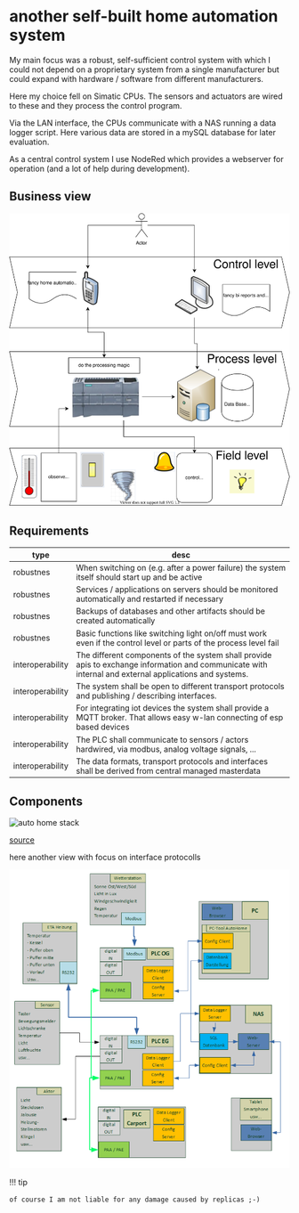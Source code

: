 # another self-built home automation system

My main focus was a robust, self-sufficient control system with which I could not depend on a proprietary system from a single manufacturer but could expand with hardware / software from different manufacturers.

Here my choice fell on Simatic CPUs. The sensors and actuators are wired to these and they process the control program.

Via the LAN interface, the CPUs communicate with a NAS running a data logger script. Here various data are stored in a mySQL database for later evaluation.

As a central control system I use NodeRed which provides a webserver for operation (and a lot of help during development).

## Business view

![business_view.svg](drawio/business_view.svg)

## Requirements

type | desc
-|-
robustnes|When switching on (e.g. after a power failure) the system itself should start up and be active
robustnes|Services / applications on servers should be monitored automatically and restarted if necessary
robustnes|Backups of databases and other artifacts should be created automatically
robustnes|Basic functions like switching light on/off must work even if the control level or parts of the process level fail
interoperability|The different components of the system shall provide apis to exchange information and communicate with internal and external applications and systems.
interoperability|The system shall be open to different transport protocols and publishing / describing interfaces.
interoperability|For integrating iot devices the system shall provide a MQTT broker. That allows easy w-lan connecting of esp based devices
interoperability|The PLC shall communicate to sensors / actors hardwired, via modbus, analog voltage signals, ...
interoperability|The data formats, transport protocols and interfaces shall be derived from central managed masterdata

## Components

![auto home stack](https://www.plantuml.com/plantuml/png/0/RLB1Rjim3BtxAuZax00jq0m3WgBPrkoqKmux54QWM6fin1OrYfwR3VdtKPRjn4ju8z-Z-1wf5y-AkAch9F77qZf5geOSQuVMM8Q_2KXiqF9Nh91WZ7sbycC7hfcft3TiBgmB66hRye-vDCB3fzksI7bukaMigWNvHbXgs2hhuGTQx6XVPCQ1iB5wb3PVhZ-_RZOHHjA69gglD1DXEtKqVvHOBfDpad39bG7LC4A1CbvM97rtrhFban1bUOz9Ob4Rc3NU49IM3RshtCpY-jufc9XfuyZaYetkwo7UDB8r32u7Hgmoc7ydTUhWStANi4hJPsYqsxagZupMx26lIX4aw6Bn30Mp2qRo2XlTtt0K1MtRnhxrpsq6uRMn8eCKroZLM3mFlbJXPpSFQSLgL-7X89wLlqx_8zQ_c7ipme6-HLRrsr3MjLO-ukJANPX8HdU0fQG3X01fuqIMFE6BFIhIsV3aa0VLdVMXGrPreqfi1PwDMQ37ZVO5Iv1IUIWuZ98Dxpu-iW5OIMrGsgKQMokrqLv_bOuuQRxUr2gTOZ4vPOE_2MQy2pTjtE9gp9itrYFTxr173j0gO1T83YdnOgoMt_eF "auto home stack")

[source](images/readme_plantuml.md)

here another view with focus on interface protocolls

![AutoHome_Blockschaltbild](images/AutoHome_Blockschaltbild.png)

!!! tip

    of course I am not liable for any damage caused by replicas ;-)

